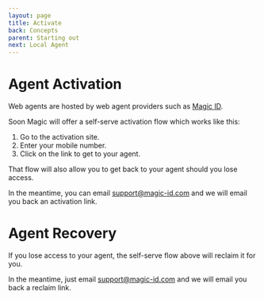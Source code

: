 ```yaml
---
layout: page
title: Activate
back: Concepts
parent: Starting out
next: Local Agent
---
```

# Agent Activation
Web agents are hosted by web agent providers such as [Magic ID](https://magic-id.com).

Soon Magic will offer a self-serve activation flow which works like this:

1. Go to the activation site.
2. Enter your mobile number.
3. Click on the link to get to your agent.

That flow will also allow you to get back to your agent should you lose access.

In the meantime, you can email [support@magic-id.com](mailto:support@magic-id.com) and we will
email you back an activation link.

# Agent Recovery
If you lose access to your agent, the self-serve flow above will reclaim it for you.

In the meantime, just email [support@magic-id.com](mailto:support@magic-id.com) and we will
email you back a reclaim link.
